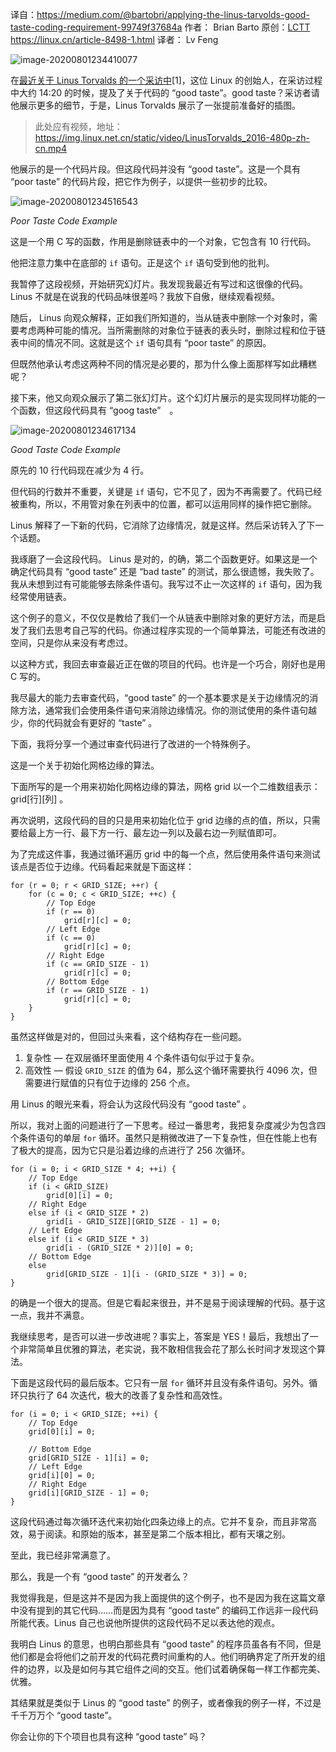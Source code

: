 译自：https://medium.com/@bartobri/applying-the-linus-tarvolds-good-taste-coding-requirement-99749f37684a 作者： Brian Barto
原创：[LCTT](http://lctt.github.io/) https://linux.cn/article-8498-1.html  译者： Lv Feng



![image-20200801234410077](https://image.aweew.com/blog-images/image-20200801234410077.png)

在[最近关于 Linus Torvalds 的一个采访中](https://www.ted.com/talks/linus_torvalds_the_mind_behind_linux)[1]，这位 Linux 的创始人，在采访过程中大约 14:20 的时候，提及了关于代码的 “good taste”。good taste？采访者请他展示更多的细节，于是，Linus Torvalds 展示了一张提前准备好的插图。



> 此处应有视频，地址： https://img.linux.net.cn/static/video/LinusTorvalds_2016-480p-zh-cn.mp4



他展示的是一个代码片段。但这段代码并没有 “good taste”。这是一个具有 “poor taste” 的代码片段，把它作为例子，以提供一些初步的比较。

![image-20200801234516543](https://image.aweew.com/blog-images/image-20200801234516543.png)

*Poor Taste Code Example*

这是一个用 C 写的函数，作用是删除链表中的一个对象，它包含有 10 行代码。

他把注意力集中在底部的 `if` 语句。正是这个 `if` 语句受到他的批判。

我暂停了这段视频，开始研究幻灯片。我发现我最近有写过和这很像的代码。Linus 不就是在说我的代码品味很差吗？我放下自傲，继续观看视频。

随后， Linus 向观众解释，正如我们所知道的，当从链表中删除一个对象时，需要考虑两种可能的情况。当所需删除的对象位于链表的表头时，删除过程和位于链表中间的情况不同。这就是这个 `if` 语句具有 “poor taste” 的原因。

但既然他承认考虑这两种不同的情况是必要的，那为什么像上面那样写如此糟糕呢？

接下来，他又向观众展示了第二张幻灯片。这个幻灯片展示的是实现同样功能的一个函数，但这段代码具有 “goog taste”　。

![image-20200801234617134](https://image.aweew.com/blog-images/image-20200801234617134.png)

*Good Taste Code Example*

原先的 10 行代码现在减少为 4 行。

但代码的行数并不重要，关键是 `if` 语句，它不见了，因为不再需要了。代码已经被重构，所以，不用管对象在列表中的位置，都可以运用同样的操作把它删除。

Linus 解释了一下新的代码，它消除了边缘情况，就是这样。然后采访转入了下一个话题。

我琢磨了一会这段代码。 Linus 是对的，的确，第二个函数更好。如果这是一个确定代码具有 “good taste” 还是 “bad taste” 的测试，那么很遗憾，我失败了。我从未想到过有可能能够去除条件语句。我写过不止一次这样的 `if` 语句，因为我经常使用链表。

这个例子的意义，不仅仅是教给了我们一个从链表中删除对象的更好方法，而是启发了我们去思考自己写的代码。你通过程序实现的一个简单算法，可能还有改进的空间，只是你从来没有考虑过。

以这种方式，我回去审查最近正在做的项目的代码。也许是一个巧合，刚好也是用 C 写的。

我尽最大的能力去审查代码，“good taste” 的一个基本要求是关于边缘情况的消除方法，通常我们会使用条件语句来消除边缘情况。你的测试使用的条件语句越少，你的代码就会有更好的 “taste” 。

下面，我将分享一个通过审查代码进行了改进的一个特殊例子。

这是一个关于初始化网格边缘的算法。

下面所写的是一个用来初始化网格边缘的算法，网格 grid 以一个二维数组表示：grid[行]\[列] 。

再次说明，这段代码的目的只是用来初始化位于 grid 边缘的点的值，所以，只需要给最上方一行、最下方一行、最左边一列以及最右边一列赋值即可。

为了完成这件事，我通过循环遍历 grid 中的每一个点，然后使用条件语句来测试该点是否位于边缘。代码看起来就是下面这样：

```
for (r = 0; r < GRID_SIZE; ++r) {
    for (c = 0; c < GRID_SIZE; ++c) {
        // Top Edge
        if (r == 0)
            grid[r][c] = 0;
        // Left Edge
        if (c == 0)
            grid[r][c] = 0;
        // Right Edge
        if (c == GRID_SIZE - 1)
            grid[r][c] = 0;
        // Bottom Edge
        if (r == GRID_SIZE - 1)
            grid[r][c] = 0;
    }
}
```

虽然这样做是对的，但回过头来看，这个结构存在一些问题。

1. 复杂性 — 在双层循环里面使用 4 个条件语句似乎过于复杂。
2. 高效性 — 假设 `GRID_SIZE` 的值为 64，那么这个循环需要执行 4096 次，但需要进行赋值的只有位于边缘的 256 个点。

用 Linus 的眼光来看，将会认为这段代码没有 “good taste” 。

所以，我对上面的问题进行了一下思考。经过一番思考，我把复杂度减少为包含四个条件语句的单层 `for` 循环。虽然只是稍微改进了一下复杂性，但在性能上也有了极大的提高，因为它只是沿着边缘的点进行了 256 次循环。

```
for (i = 0; i < GRID_SIZE * 4; ++i) {
    // Top Edge
    if (i < GRID_SIZE)
        grid[0][i] = 0;
    // Right Edge
    else if (i < GRID_SIZE * 2)
        grid[i - GRID_SIZE][GRID_SIZE - 1] = 0;
    // Left Edge
    else if (i < GRID_SIZE * 3)
        grid[i - (GRID_SIZE * 2)][0] = 0;
    // Bottom Edge
    else
        grid[GRID_SIZE - 1][i - (GRID_SIZE * 3)] = 0;
}
```

的确是一个很大的提高。但是它看起来很丑，并不是易于阅读理解的代码。基于这一点，我并不满意。

我继续思考，是否可以进一步改进呢？事实上，答案是 YES！最后，我想出了一个非常简单且优雅的算法，老实说，我不敢相信我会花了那么长时间才发现这个算法。

下面是这段代码的最后版本。它只有一层 `for` 循环并且没有条件语句。另外。循环只执行了 64 次迭代，极大的改善了复杂性和高效性。

```
for (i = 0; i < GRID_SIZE; ++i) {
    // Top Edge
    grid[0][i] = 0;

    // Bottom Edge
    grid[GRID_SIZE - 1][i] = 0;
    // Left Edge
    grid[i][0] = 0;
    // Right Edge
    grid[i][GRID_SIZE - 1] = 0;
}
```

这段代码通过每次循环迭代来初始化四条边缘上的点。它并不复杂，而且非常高效，易于阅读。和原始的版本，甚至是第二个版本相比，都有天壤之别。

至此，我已经非常满意了。

那么，我是一个有 “good taste” 的开发者么？

我觉得我是，但是这并不是因为我上面提供的这个例子，也不是因为我在这篇文章中没有提到的其它代码……而是因为具有 “good taste” 的编码工作远非一段代码所能代表。Linus 自己也说他所提供的这段代码不足以表达他的观点。

我明白 Linus 的意思，也明白那些具有 “good taste” 的程序员虽各有不同，但是他们都是会将他们之前开发的代码花费时间重构的人。他们明确界定了所开发的组件的边界，以及是如何与其它组件之间的交互。他们试着确保每一样工作都完美、优雅。

其结果就是类似于 Linus 的 “good taste” 的例子，或者像我的例子一样，不过是千千万万个 “good taste”。

你会让你的下个项目也具有这种 “good taste” 吗？
